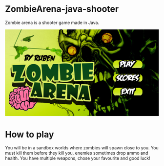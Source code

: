 # ZombieArena-java-shooter

Zombie arena is a shooter game made in Java.


![alt text](https://github.com/rubenbase/ZombieArena-java-shooter/blob/master/android/assets/fondopresentacion.png)



# How to play

You will be in a sandbox worlds where zombies will spawn close to you. You must kill them before they kill you, enemies sometimes drop ammo and health. You have multiple weapons, chose your favourite and good luck! 
